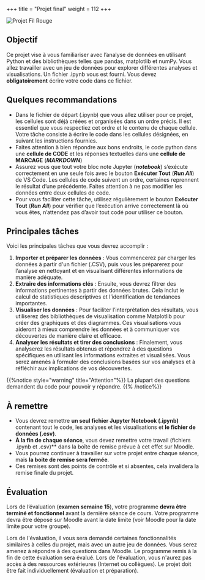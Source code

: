 +++
title = "Projet final"
weight = 112
+++

![Projet Fil Rouge](../projet.jpeg?width=20vw)

## Objectif

Ce projet vise à vous familiariser avec l’analyse de données en utilisant Python et des bibliothèques telles que pandas, matplotlib et numPy. Vous allez travailler avec un jeu de données pour explorer différentes analyses et visualisations.
Un fichier .ipynb vous est fourni. Vous devez **obligatoirement** écrire votre code dans ce fichier.

## Quelques recommandations

- Dans le fichier de départ (.ipynb) que vous allez utiliser pour ce projet, les cellules sont déjà créées et organisées dans un ordre précis. Il est essentiel que vous respectiez cet ordre et le contenu de chaque cellule. Votre tâche consiste à écrire le code dans les cellules désignées, en suivant les instructions fournies.
- Faites attention à bien répondre aux bons endroits, le code python dans une **cellule de CODE** et les réponses textuelles dans une **cellule de MARCAGE** (***MARKDOWN***)
- Assurez vous que tout votre bloc note Jupyter (***notebook***) s’exécute correctement en une seule fois avec le bouton **Exécuter Tout** (***Run All***) de VS Code. Les cellules de code suivent un ordre, certaines reprennent le résultat d’une précédente. Faites attention à ne pas modifier les données entre deux cellules de code.
- Pour vous faciliter cette tâche, utilisez régulièrement le bouton **Exécuter Tout** (***Run All***) pour vérifier que l’exécution arrive correctement là où vous êtes, n’attendez pas d’avoir tout codé pour utiliser ce bouton.


## Principales tâches

Voici les principales tâches que vous devrez accomplir :

1. **Importer et préparer les données** : Vous commencerez par charger les données à partir d'un fichier (.CSV), puis vous les préparerez pour l’analyse en nettoyant et en visualisant différentes informations de manière adéquate.
1. **Extraire des informations clés** : Ensuite, vous devrez filtrer des informations pertinentes à partir des données brutes. Cela inclut le calcul de statistiques descriptives et l’identification de tendances importantes.
1. **Visualiser les données** : Pour faciliter l’interprétation des résultats, vous utiliserez des bibliothèques de visualisation comme Matplotlib pour créer des graphiques et des diagrammes. Ces visualisations vous aideront à mieux comprendre les données et à communiquer vos découvertes de manière claire et efficace.
1. **Analyser les résultats et tirer des conclusions** : Finalement, vous analyserez les résultats obtenus et répondrez à des questions spécifiques en utilisant les informations extraites et visualisées. Vous serez amenés à formuler des conclusions basées sur vos analyses et à réfléchir aux implications de vos découvertes.

{{%notice style="warning" title="Attention"%}}
La plupart des questions demandent du code pour pouvoir y répondre.
{{% /notice%}}

## À remettre

- Vous devrez remettre **un seul fichier Jupyter Notebook (.ipynb)** contenant tout le code, les analyses et les visualisations et **le fichier de données (.csv)**.
- **À la fin de chaque séance**, vous devez remettre votre travail (fichiers .ipynb et .csv)** dans la boîte de remise prévue à cet effet sur Moodle.
- Vous pourrez continuer à travailler sur votre projet entre chaque séance, mais **la boite de remise sera fermée**. 
- Ces remises sont des points de contrôle et si absentes, cela invalidera la remise finale du projet.

## Évaluation

Lors de l’évaluation (**examen semaine 15**), votre programme **devra être terminé et fonctionnel** avant la dernière séance de cours. Votre programme devra être déposé sur Moodle avant la date limite (voir Moodle pour la date limite pour votre groupe).

Lors de l'évaluation, il vous sera demandé certaines fonctionnalités similaires à celles du projet, mais avec un autre jeu de données. Vous serez amenez à répondre à des questions dans Moodle. Le programme remis à la fin de cette évaluation sera évalué. Lors de l'évaluation, vous n'aurez pas accès à des ressources extérieures (Internet ou collègues). 
Le projet doit être fait individuellement (évaluation et préparation).
